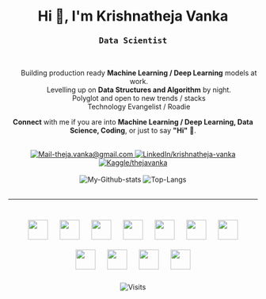 <h1 align="center">Hi 👋, I'm Krishnatheja Vanka</h1>
<h3 align='center'>
    <samp>Data Scientist</samp>
</h3>

<br/>

<ul align='center' style="list-style-type:none;">
    <li>Building production ready <b>Machine Learning / Deep Learning</b> models at work.</li>
    <li>Levelling up on <b>Data Structures and Algorithm</b> by night.</li>
    <li>Polyglot and open to new trends / stacks</li>
    <li>Technology Evangelist / Roadie</li>
</ul>
<p align='center'>
    <b>Connect</b> with me if you are into <b>Machine Learning / Deep Learning, Data Science, Coding</b>, or just to say <b>"Hi"</b> 👋.
</p>

<br/>

<div align='center'>
    <a href="mailto:theja.vanka@gmail.com" target="_blank">
        <img src="https://img.shields.io/badge/Mail_Me-c14438?style=for-the-badge&logo=Gmail&logoColor=white" alt="Mail-theja.vanka@gmail.com">
    </a>
    <a href="https://www.linkedin.com/in/krishnatheja-vanka/" target="_blank">
        <img src="https://img.shields.io/badge/LinkedIn-%230077B5.svg?&style=for-the-badge&logo=linkedin&logoColor=white" alt="LinkedIn/krishnatheja-vanka">
    </a>
    <a href="https://kaggle.com/thejavanka/" target="_blank">
        <img src="https://img.shields.io/badge/Kaggle-20BEFF.svg?&style=for-the-badge&logo=kaggle&logoColor=white" alt="Kaggle/thejavanka">
    </a>
</div>

<br/>

<div align='center'>
    <img src='https://github-readme-stats.vercel.app/api?username=theja-vanka&show_icons=true&count_private=true&include_all_commits=true&custom_title=My%20Github%20Stats&hide_border=true' alt='My-Github-stats'>
    <img src='https://github-readme-stats.vercel.app/api/top-langs/?username=theja-vanka&langs_count=6&hide_border=true&hide=html,css,MATLAB' alt='Top-Langs'>
</div>

<br/>

---

<br/>

<div align='center'>
    <img src="https://devicons.github.io/devicon/devicon.git/icons/cplusplus/cplusplus-original.svg" width="40px" style="padding:10px;">
    <img src="https://devicons.github.io/devicon/devicon.git/icons/python/python-original.svg" width="40px" style="padding:10px;">
    <img src="https://devicons.github.io/devicon/devicon.git/icons/javascript/javascript-original.svg" width="40px" style="padding:10px;">
    <img src="https://www.vectorlogo.zone/logos/pytorch/pytorch-icon.svg" width="40px" style="padding:10px;">
    <img src="https://www.vectorlogo.zone/logos/tensorflow/tensorflow-icon.svg" width="40px" style="padding:10px;">
    <img src="https://www.vectorlogo.zone/logos/apache_spark/apache_spark-icon.svg" width="40px" style="padding:10px;">
    <img src="https://devicons.github.io/devicon/devicon.git/icons/nodejs/nodejs-original.svg" width="40px" style="padding:10px;">
    <img src="https://www.vectorlogo.zone/logos/pocoo_flask/pocoo_flask-icon.svg" width="40px" style="padding:10px;">
    <img src="https://devicons.github.io/devicon/devicon.git/icons/ubuntu/ubuntu-plain.svg" width="40px" style="padding:10px;">
    <img src="https://devicons.github.io/devicon/devicon.git/icons/vim/vim-plain.svg" width="40px" style="padding:10px;">
    <img src="https://devicons.github.io/devicon/devicon.git/icons/docker/docker-original.svg" width="40px" style="padding:10px;">
    
    
</div>

<br/>
<div align='center'>
    <img src='http://estruyf-github.azurewebsites.net/api/VisitorHit?user=theja-vanka&countColor=%230366d6' alt='Visits'>
</div>
